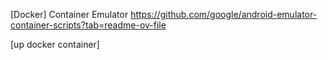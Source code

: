 [Docker]
Container Emulator https://github.com/google/android-emulator-container-scripts?tab=readme-ov-file

[up docker container]
